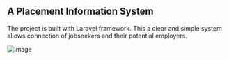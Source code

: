 ## A Placement Information System

The project is built with Laravel framework. This a clear and simple system allows connection of jobseekers and their potential employers. 

![image](https://drive.google.com/open?id=0BxVQw2lsQRUVN0VMcFM3ekFYUWs "Logo Title Text 1")


